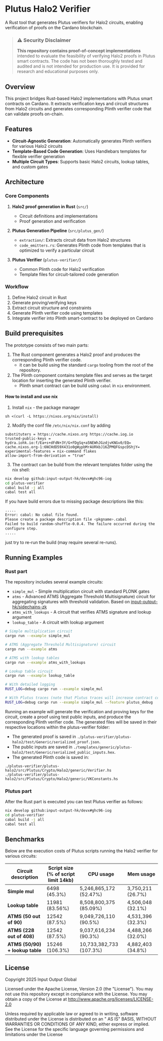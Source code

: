 # Plutus Halo2 Verifier

A Rust tool that generates Plutus verifiers for Halo2 circuits, enabling verification of proofs on the Cardano
blockchain.

> ### ⚠️ Security Disclaimer
>
> **This repository contains proof-of-concept implementations** intended to evaluate the feasibility of verifying Halo2
> proofs in Plutus smart contracts. The code has not been thoroughly tested and audited and is not intended for
> production use. It is provided for research and educational purposes only.

## Overview

This project bridges Rust-based Halo2 implementations with Plutus smart contracts on Cardano. It
extracts verification keys and circuit structures from Halo2 circuits and generates corresponding Plinth verifier code
that can validate proofs on-chain.

## Features

- **Circuit-Agnostic Generation**: Automatically generates Plinth verifiers for various Halo2 circuits
- **Template-Based Code Generation**: Uses Handlebars templates for flexible verifier generation
- **Multiple Circuit Types**: Supports basic Halo2 circuits, lookup tables, and custom gates

## Architecture

### Core Components

1. **Halo2 proof generation in Rust** (`src/`)
    - Circuit definitions and implementations
    - Proof generation and verification

2. **Plutus Generation Pipeline** (`src/plutus_gen/`)
    - `extraction/`: Extracts circuit data from Halo2 structures
    - `code_emitters.rs`: Generates Plinth code from templates that is optimized to verify a particular circuit

3. **Plutus Verifier** (`plutus-verifier/`)
    - Common Plinth code for Halo2 verification
    - Template files for circuit-tailored code generation

### Workflow

1. Define Halo2 circuit in Rust
2. Generate proving/verifying keys
3. Extract circuit structure and constraints
4. Generate Plinth verifier code using templates
5. Integrate verifier into Plinth smart-contract to be deployed on Cardano

## Build prerequisites

The prototype consists of two main parts:

1. The Rust component generates a Halo2 proof and produces the corresponding Plinth verifier code.
    - it can be build using the standard `cargo` tooling from the root of the repository.
2. The Plinth component contains template files and serves as the target location for inserting the generated Plinth
   verifier.
    - Plinth smart contract can be build using `cabal` in `nix` environment.

#### How to install and use nix

1. Install `nix` - the package manager

```
sh <(curl -L https://nixos.org/nix/install)
```

2. Modify the conf file `/etc/nix/nix.conf` by adding

```
substituters = https://cache.nixos.org https://cache.iog.io
trusted-public-keys = hydra.iohk.io:f/Ea+s+dFdN+3Y/G+FDgSq+a5NEWhJGzdjvKNGv0/EQ= cache.nixos.org-1:6NCHdD59X431o0gWypbMrAURkbJ16ZPMQFGspcDShjY=
experimental-features = nix-command flakes
allow-import-from-derivation = "true"
```

3. The contract can be build from the relevant templates folder using the nix shell:

```bash
nix develop github:input-output-hk/devx#ghc96-iog
cd plutus-verifier
cabal build -j all
cabal test all
```

If you have build errors due to missing package descriptions like this:

```bash
.....
Error: cabal: No cabal file found.
Please create a package description file <pkgname>.cabal
Failed to build random-shuffle-0.0.4. The failure occurred during the
configure step.
.....
```

just try to re-run the build (may require several re-runs).

## Running Examples

### Rust part

The repository includes several example circuits:

* `simple_mul` - Simple multiplication circuit with standard PLONK gates
* `atms` - Advanced ATMS (Aggregate Threshold Multisignature) circuit for aggregating signatures with threshold
  validation. Based on [input-output-hk/sidechains-zk](https://github.com/input-output-hk/sidechains-zk)
* `atms_with_lookups` - A circuit that verifies ATMS signature and lookup argument
* `lookup_table` - A circuit with lookup argument

```bash
# Simple multiplication circuit
cargo run --example simple_mul

# ATMS (Aggregate Threshold Multisignature) circuit 
cargo run --example atms

# ATMS with lookup tables
cargo run --example atms_with_lookups

# Lookup table circuit
cargo run --example lookup_table

# With detailed logging
RUST_LOG=debug cargo run --example simple_mul

# With Plutus traces (note that Plutus traces will increase contract cost!)
RUST_LOG=debug cargo run --example simple_mul --feature plutus_debug
```

Running an example will generate the verification and proving keys for the circuit, create a proof using test public
inputs, and produce the corresponding Plinth verifier code. The generated files will be saved in their respective
locations within the plutus-verifier folder:

* The generated proof is saved in `./plutus-verifier/plutus-halo2/test/Generic/serialized_proof.json`.
* The public inputs are saved in `./templates/generic/plutus-halo2/test/Generic/serialized_public_inputs.hex`.
* The generated Plinth code is saved in:

```
./plutus-verifier/plutus-halo2/src/Plutus/Crypto/Halo2/generic/Verifier.hs
./plutus-verifier/plutus-halo2/src/Plutus/Crypto/Halo2/generic/VKConstants.hs
```

### Plutus part

After the Rust part is executed you can test Plutus verifier as follows:
```bash
nix develop github:input-output-hk/devx#ghc96-iog
cd plutus-verifier
cabal build -j all
cabal test all
```

## Benchmarks

Below are the execution costs of Plutus scripts running the Halo2 verifier for various circuits:

| Circuit description             | Script size<br/>(% of script limit 14kb) | CPU usage               | Mem usage         |
|---------------------------------|------------------------------------------|-------------------------|-------------------|
| **Simple mul**                  | 6498  (45.3%)                            | 5,246,865,172  (52.47%) | 3,750,211 (26.7%) |
| **Lookup table**                | 11981 (83.56%)                           | 8,508,800,375  (85.09%) | 4,506,048 (32.1%) |
| **ATMS (50 out of 90)**         | 12542 (87.5%)                            | 9,049,726,110  (90.5%)  | 4,531,396 (32.3%) |
| **ATMS (228 out of 408)**       | 12542 (87.5%)                            | 9,037,616,234  (90.3%)  | 4,488,266 (32.0%) |
| **ATMS (50/90) + lookup table** | 15246 (106.3%)                           | 10,733,382,733 (107.3%) | 4,882,403 (34.8%) |

## License

Copyright 2025 Input Output Global

Licensed under the Apache License, Version 2.0 (the "License"). You may not use this repository except in compliance
with the License. You may obtain a copy of the License at http://www.apache.org/licenses/LICENSE-2.0

Unless required by applicable law or agreed to in writing, software distributed under the License is distributed on an "
AS IS" BASIS, WITHOUT WARRANTIES OR CONDITIONS OF ANY KIND, either express or implied. See the License for the specific
language governing permissions and limitations under the License